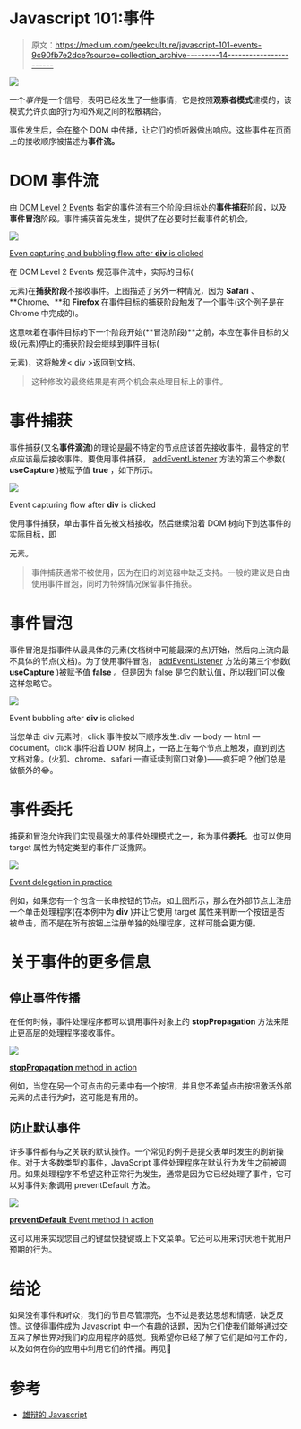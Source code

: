 # Javascript 101:事件

> 原文：<https://medium.com/geekculture/javascript-101-events-9c90fb7e2dce?source=collection_archive---------14----------------------->

![](img/24ba3b240fda0840a699ce01c977a4ff.png)

一个*事件*是一个信号，表明已经发生了一些事情，它是按照**观察者模式**建模的，该模式允许页面的行为和外观之间的松散耦合。

事件发生后，会在整个 DOM 中传播，让它们的侦听器做出响应。这些事件在页面上的接收顺序被描述为**事件流。**

# DOM 事件流

由 [DOM Level 2 Events](https://www.w3.org/TR/WD-DOM-Level-2/events.html#Events-Event) 指定的事件流有三个阶段:目标处的**事件捕获**阶段，以及**事件冒泡**阶段。事件捕获首先发生，提供了在必要时拦截事件的机会。

![](img/5a69327913611eb45d4f5eff61f58648.png)

[Even capturing and bubbling flow after **div** is clicked](https://codepen.io/caleb-42/pen/ExwPbQM)

在 DOM Level 2 Events 规范事件流中，实际的目标(

元素)在**捕获阶段**不接收事件。上图描述了另外一种情况，因为 **Safari** 、 **Chrome、**和 **Firefox** 在事件目标的捕获阶段触发了一个事件(这个例子是在 Chrome 中完成的)。

这意味着在事件目标的下一个阶段开始(**冒泡阶段)**之前，本应在事件目标的父级(元素)停止的捕获阶段会继续到事件目标(

元素)，这将触发< div >返回到文档。

> 这种修改的最终结果是有两个机会来处理目标上的事件。

# 事件捕获

事件捕获(又名**事件滴流**)的理论是最不特定的节点应该首先接收事件，最特定的节点应该最后接收事件。要使用事件捕获， [addEventListener](https://developer.mozilla.org/en-US/docs/Web/API/EventTarget/addEventListener) 方法的第三个参数( **useCapture** )被赋予值 **true** ，如下所示。

![](img/3d3e8c16703c2b2cc54767738bdf1f5b.png)

Event capturing flow after **div** is clicked

使用事件捕获，单击事件首先被文档接收，然后继续沿着 DOM 树向下到达事件的实际目标，即

元素。

> 事件捕获通常不被使用，因为在旧的浏览器中缺乏支持。一般的建议是自由使用事件冒泡，同时为特殊情况保留事件捕获。

# 事件冒泡

事件冒泡是指事件从最具体的元素(文档树中可能最深的点)开始，然后向上流向最不具体的节点(文档)。为了使用事件冒泡， [addEventListener](https://developer.mozilla.org/en-US/docs/Web/API/EventTarget/addEventListener) 方法的第三个参数( **useCapture** )被赋予值 **false** 。但是因为 false 是它的默认值，所以我们可以像这样忽略它。

![](img/7e019945183abfee3bb3e4b9121ee3a5.png)

Event bubbling after **div** is clicked

当您单击 div 元素时，click 事件按以下顺序发生:div — body — html — document。click 事件沿着 DOM 树向上，一路上在每个节点上触发，直到到达文档对象。(火狐、chrome、safari 一直延续到窗口对象)——疯狂吧？他们总是做额外的😂。

# 事件委托

捕获和冒泡允许我们实现最强大的事件处理模式之一，称为事件**委托**。也可以使用 target 属性为特定类型的事件广泛撒网。

![](img/c5a9d8c63140495f33777ea052f91a1c.png)

[Event delegation in practice](https://codepen.io/caleb-42/pen/RwLrzrb)

例如，如果您有一个包含一长串按钮的节点，如上图所示，那么在外部节点上注册一个单击处理程序(在本例中为 **div** )并让它使用 target 属性来判断一个按钮是否被单击，而不是在所有按钮上注册单独的处理程序，这样可能会更方便。

# 关于事件的更多信息

## 停止事件传播

在任何时候，事件处理程序都可以调用事件对象上的 **stopPropagation** 方法来阻止更高层的处理程序接收事件。

![](img/bc0638f5993b9e8e695304e85001197a.png)

[**stopPropagation** method in action](https://codepen.io/caleb-42/pen/mdBVZVd)

例如，当您在另一个可点击的元素中有一个按钮，并且您不希望点击按钮激活外部元素的点击行为时，这可能是有用的。

## 防止默认事件

许多事件都有与之关联的默认操作。一个常见的例子是提交表单时发生的刷新操作。对于大多数类型的事件，JavaScript 事件处理程序在默认行为发生之前被调用。如果处理程序不希望这种正常行为发生，通常是因为它已经处理了事件，它可以对事件对象调用 preventDefault 方法。

![](img/5baff6ceb438d45423d1efa393ca476c.png)

[**preventDefault** Event method in action](https://codepen.io/caleb-42/pen/dyVGxxZ)

这可以用来实现您自己的键盘快捷键或上下文菜单。它还可以用来讨厌地干扰用户预期的行为。

# 结论

如果没有事件和听众，我们的节目尽管漂亮，也不过是表达思想和情感，缺乏反馈。这使得事件成为 Javascript 中一个有趣的话题，因为它们使我们能够通过交互来了解世界对我们的应用程序的感觉。我希望你已经了解了它们是如何工作的，以及如何在你的应用中利用它们的传播。再见👋

# 参考

*   [雄辩的 Javascript](https://www.amazon.ca/Eloquent-JavaScript-3rd-Introduction-Programming/dp/1593279507)